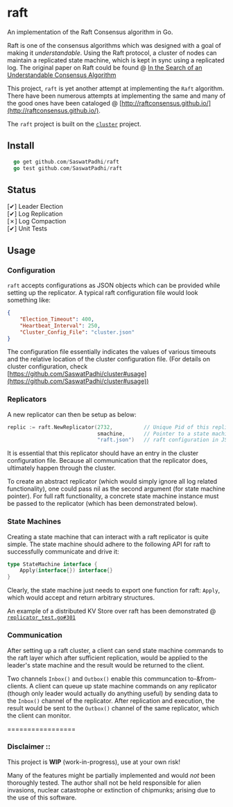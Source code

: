 raft
====

An implementation of the Raft Consensus algorithm in Go.

Raft is one of the consensus algorithms which was designed with a goal of making it
_understandable_. Using the Raft protocol, a cluster of nodes can maintain a replicated
state machine, which is kept in sync using a replicated log. The original paper on Raft
could be found @ [In the Search of an Understandable Consensus Algorithm](https://ramcloud.stanford.edu/wiki/download/attachments/11370504/raft.pdf)

This project, `raft` is yet another attempt at implementing the `Raft` algorithm. There
have been numerous attempts at implementing the same and many of the good ones have been
cataloged @ [http://raftconsensus.github.io/](http://raftconsensus.github.io/).

The `raft` project is built on the [`cluster`](https://github.com/SaswatPadhi/cluster)
project.

## Install

```go
  go get github.com/SaswatPadhi/raft
  go test github.com/SaswatPadhi/raft
```

## Status

[&#x2714;] Leader Election  
[&#x2714;] Log Replication  
[&#x2717;] Log Compaction  
[&#x2714;] Unit Tests  


## Usage

### Configuration

`raft` accepts configurations as JSON objects which can be provided while setting up the
replicator. A typical raft configuration file would look something like:

```json
{
    "Election_Timeout": 400,
    "Heartbeat_Interval": 250,
    "Cluster_Config_File": "cluster.json"
}
```
The configuration file essentially indicates the values of various timeouts and the
relative location of the cluster configuration file. (For details on cluster configuration,
check [https://github.com/SaswatPadhi/cluster#usage](https://github.com/SaswatPadhi/cluster#usage))


### Replicators

A new replicator can then be setup as below:

```go
replic := raft.NewReplicator(2732,          // Unique Pid of this replicator
                             smachine,      // Pointer to a state machine (can be nil)
                             "raft.json")   // raft configuration in JSON
```
It is essential that this replicator should have an entry in the cluster configuration file.
Because all communication that the replicator does, ultimately happen through the cluster.

To create an abstract replicator (which would simply ignore all log related functionality),
one could pass nil as the second argument (for state machine pointer). For full raft
functionality, a concrete state machine instance must be passed to the replicator (which has been
demonstrated below).

### State Machines

Creating a state machine that can interact with a raft replicator is quite simple. The
state machine should adhere to the following API for raft to successfully communicate and
drive it:

```go
type StateMachine interface {
	Apply(interface{}) interface{}
}
```

Clearly, the state machine just needs to export one function for raft: `Apply`, which would accept
and return arbitrary structures.

An example of a distributed KV Store over raft has been demonstrated @ [`replicator_test.go#301`](https://github.com/SaswatPadhi/raft/blob/master/replicator_test.go#L301)

### Communication

After setting up a raft cluster, a client can send state machine commands to the raft layer which
after sufficient replication, would be applied to the leader's state machine and the result would
be returned to the client.

Two channels `Inbox()` and `Outbox()` enable this communcation to-&amp;from- clients.
A client can queue up state machine commands on any replicator (though only leader would actually
do anything useful) by sending data to the `Inbox()` channel of the replicator.
After replication and execution, the result would be sent to the `Outbox()` channel of the same
replicator, which the client can monitor.

=================

### Disclaimer ::

This project is **WIP** (work-in-progress), use at your own risk!

Many of the features might be partially implemented and would *not* been
thoroughly tested. The author shall not be held responsible for alien
invasions, nuclear catastrophe or extinction of chipmunks; arising due to
the use of this software.
